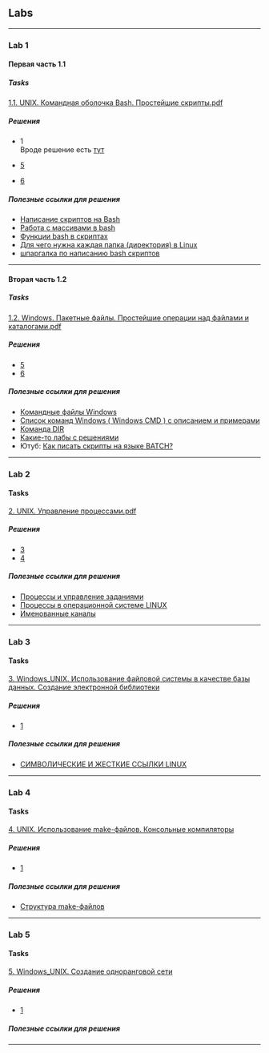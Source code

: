 ## Labs

---

### Lab 1

#### Первая часть **1.1**

##### Tasks

[1.1. UNIX. Командная оболочка Bash. Простейшие скрипты.pdf][task_1_1]

##### Решения

* 1  
  Вроде решение есть [тут](https://www.cyberforum.ru/shell/thread2331866.html)

* [5][lab_1_1_5]
* [6][lab_1_1_6]

##### Полезные ссылки для решения

* [Написание скриптов на Bash](https://losst.ru/napisanie-skriptov-na-bash)
* [Работа с массивами в bash](https://habr.com/ru/company/ruvds/blog/413725/)
* [Функции bash в скриптах](https://losst.ru/funktsii-bash-v-skriptah)
* [Для чего нужна каждая папка (директория) в Linux](https://unlix.ru/для-чего-нужна-каждая-директория-в-linux/)
* [шпаргалка по написанию bash скриптов](https://gist.github.com/Titiaiev/dcb7298389d1276b823bbc96e29f940d)

---

#### Вторая часть **1.2**

##### Tasks

[1.2. Windows. Пакетные файлы. Простейшие операции над файлами и каталогами.pdf][task_1_2]

##### Решения

* [5][lab_1_2_5]
* [6][lab_1_2_6]

##### Полезные ссылки для решения

* [Командные файлы Windows](https://ab57.ru/cmd.html)
* [Список команд Windows ( Windows CMD ) с описанием и примерами](https://ab57.ru/cmdlist.html)
* [Команда DIR](https://ab57.ru/cmdlist/dir.html)
* [Какие-то лабы с решениями](https://studfile.net/preview/4600069/)
* Ютуб: [Как писать скрипты на языке BATCH?](https://www.youtube.com/watch?v=J4pkFey3DlY)

---

### Lab 2

#### Tasks

[2. UNIX. Управление процессами.pdf][task_2]

##### Решения

* [3][lab_2_3]
* [4][lab_2_4]

##### Полезные ссылки для решения

* [Процессы и управление заданиями](http://heap.altlinux.org/alt-docs/compactbook/linux_processes.kirill/index.html)
* [Процессы в операционной системе LINUX](https://edu.tltsu.ru/sites/sites_content/site216/html/media81768/prakt5.pdf)
* [Именованные каналы](https://www.sites.google.com/site/vanyambauseslinux/home/vvod-i-vyvod-v-terminale/imenovanye-kanaly)

---

### Lab 3

#### Tasks

[3. Windows_UNIX. Использование файловой системы в качестве базы данных. Создание электронной библиотеки][task_3]

##### Решения

* [1][lab_3_1]

##### Полезные ссылки для решения

* [СИМВОЛИЧЕСКИЕ И ЖЕСТКИЕ ССЫЛКИ LINUX](https://losst.pro/simvolicheskie-i-zhestkie-ssylki-linux)

---

### Lab 4

#### Tasks

[4. UNIX. Использование make-файлов. Консольные компиляторы][task_4]

##### Решения

* [1][lab_4_1]

##### Полезные ссылки для решения

* [Структура make-файлов](http://www.bikmeyev-at.ugatu.su/students/OSiS/labMake/os_06_02.html)

---

### Lab 5

#### Tasks

[5. Windows_UNIX. Создание одноранговой сети][task_5]

##### Решения

* [1][lab_5_1]

##### Полезные ссылки для решения

---

[task_1_1]: ../../media/sem_5/os/labs/lab_1/1-1-unix-komandnaja-obolochka-bash-prostejshie-skriptypdf.pdf

[task_1_2]: ../../media/sem_5/os/labs/lab_1/1-2-windows-paketnye-fajly-prostejshie-operatsii-nad-fajlami-i-katalogamipdf.pdf

[lab_1_1_5]: ../../src/sem_5/os/labs/lab_1/lab_1_1/num_5.sh

[lab_1_1_6]: ../../src/sem_5/os/labs/lab_1/lab_1_1/num_6.sh

[lab_1_2_5]: ../../src/sem_5/os/labs/lab_1/lab_1_2/num_5.bat

[lab_1_2_6]: ../../src/sem_5/os/labs/lab_1/lab_1_2/num_6.bat


[task_2]: ../../media/sem_5/os/labs/lab_2/2%20UNIX.%20Управление%20процессами.pdf

[lab_2_3]: ../../src/sem_5/os/labs/lab_2/num_3.sh

[lab_2_4]: ../../src/sem_5/os/labs/lab_2/num_4.sh


[task_3]: ../../media/sem_5/os/labs/lab_3/3.%20Windows_UNIX.%20Использование%20файловой%20системы%20в%20качестве%20базы%20данных.%20Создание%20электронной%20библиотеки.pdf

[lab_3_1]: ../../src/sem_5/os/labs/lab_3/num_1.sh


[task_4]: ../../media/sem_5/os/labs/lab_4/4.%20UNIX.%20Использование%20make-файлов.%20Консольные%20компиляторы.pdf

[lab_4_1]: ../../src/sem_5/os/labs/lab_4/num_1.sh


[task_5]: ../../media/sem_5/os/labs/lab_5/5-Windows_UNIX-Sozdanie_odnorangovoĭ_seti.pdf

[lab_5_1]: ../../src/sem_5/os/labs/lab_5/num_1.sh